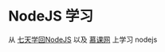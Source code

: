 # NodeJS 学习
从 [七天学回NodeJS](https://lvtao.net/content/book/node.js.htm#) 以及 [慕课网](https://www.imooc.com/learn/348) 上学习 nodejs